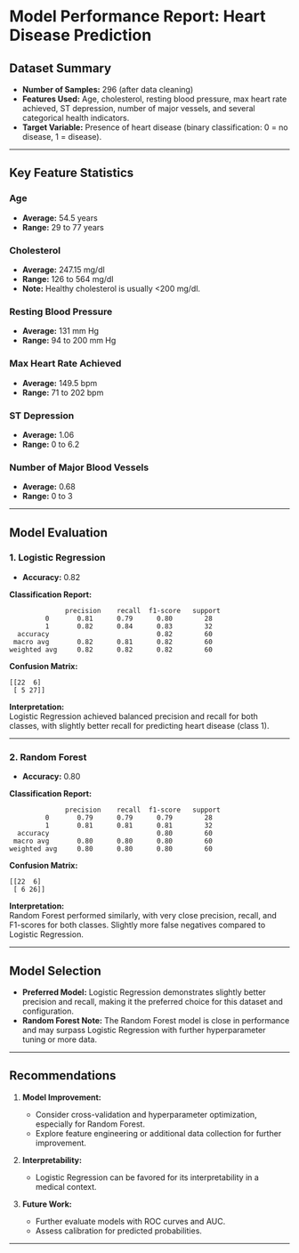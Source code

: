 
# Model Performance Report: Heart Disease Prediction

## Dataset Summary

- **Number of Samples:** 296 (after data cleaning)  
- **Features Used:** Age, cholesterol, resting blood pressure, max heart rate achieved, ST depression, number of major vessels, and several categorical health indicators.  
- **Target Variable:** Presence of heart disease (binary classification: 0 = no disease, 1 = disease).  

---

## Key Feature Statistics

### Age
- **Average:** 54.5 years  
- **Range:** 29 to 77 years  

### Cholesterol
- **Average:** 247.15 mg/dl  
- **Range:** 126 to 564 mg/dl  
- **Note:** Healthy cholesterol is usually <200 mg/dl.  

### Resting Blood Pressure
- **Average:** 131 mm Hg  
- **Range:** 94 to 200 mm Hg  

### Max Heart Rate Achieved
- **Average:** 149.5 bpm  
- **Range:** 71 to 202 bpm  

### ST Depression
- **Average:** 1.06  
- **Range:** 0 to 6.2  

### Number of Major Blood Vessels
- **Average:** 0.68  
- **Range:** 0 to 3  

---

## Model Evaluation

### 1. Logistic Regression

- **Accuracy:** 0.82  

**Classification Report:**  
```
              precision    recall  f1-score   support
         0       0.81      0.79      0.80        28
         1       0.82      0.84      0.83        32
  accuracy                           0.82        60
 macro avg       0.82      0.81      0.82        60
weighted avg     0.82      0.82      0.82        60
```

**Confusion Matrix:**  
```
[[22  6]
 [ 5 27]]
```

**Interpretation:**  
Logistic Regression achieved balanced precision and recall for both classes, with slightly better recall for predicting heart disease (class 1).

---

### 2. Random Forest

- **Accuracy:** 0.80  

**Classification Report:**  
```
              precision    recall  f1-score   support
         0       0.79      0.79      0.79        28
         1       0.81      0.81      0.81        32
  accuracy                           0.80        60
 macro avg       0.80      0.80      0.80        60
weighted avg     0.80      0.80      0.80        60
```

**Confusion Matrix:**  
```
[[22  6]
 [ 6 26]]
```

**Interpretation:**  
Random Forest performed similarly, with very close precision, recall, and F1-scores for both classes. Slightly more false negatives compared to Logistic Regression.

---

## Model Selection

- **Preferred Model:** Logistic Regression demonstrates slightly better precision and recall, making it the preferred choice for this dataset and configuration.  
- **Random Forest Note:** The Random Forest model is close in performance and may surpass Logistic Regression with further hyperparameter tuning or more data.

---

## Recommendations

1. **Model Improvement:**  
   - Consider cross-validation and hyperparameter optimization, especially for Random Forest.  
   - Explore feature engineering or additional data collection for further improvement.  

2. **Interpretability:**  
   - Logistic Regression can be favored for its interpretability in a medical context.  

3. **Future Work:**  
   - Further evaluate models with ROC curves and AUC.  
   - Assess calibration for predicted probabilities.  

---

